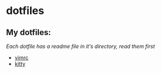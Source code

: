 # dotfiles

## My dotfiles:

_Each dotfile has a readme file in it's directory, read them first_
* [vimrc](vimrc/.vimrc)
* [kitty](kitty/kitty.conf)
